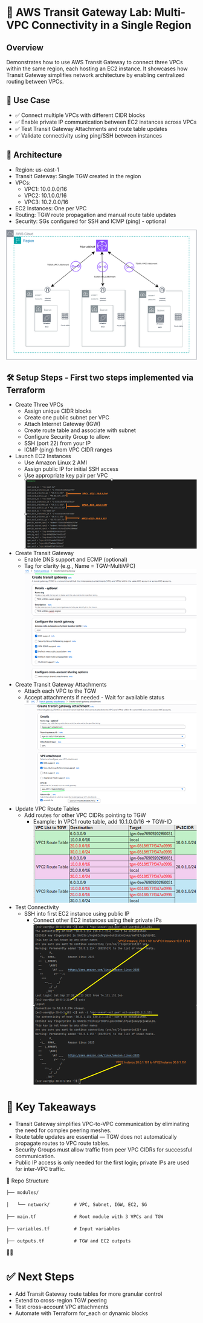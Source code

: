 # 🧭 AWS Transit Gateway Lab: Multi-VPC Connectivity in a Single Region

## Overview
Demonstrates how to use AWS Transit Gateway to connect three VPCs within the same region, each hosting an EC2 instance. 
It showcases how Transit Gateway simplifies network architecture by enabling centralized routing between VPCs.

## 🚀 Use Case
- ✅ Connect multiple VPCs with different CIDR blocks
- ✅ Enable private IP communication between EC2 instances across VPCs
- ✅ Test Transit Gateway Attachments and route table updates
- ✅ Validate connectivity using ping/SSH between instances


## 🧱 Architecture
  - Region: us-east-1
  - Transit Gateway: Single TGW created in the region
  - VPCs:
    - VPC1: 10.0.0.0/16
    - VPC2: 10.1.0.0/16
    - VPC3: 10.2.0.0/16
  - EC2 Instances: One per VPC
  - Routing: TGW route propagation and manual route table updates
  - Security: SGs configured for SSH and ICMP (ping) - optional
    
   ![Architecture](TGWMultiVPC.png)
   
## 🛠️ Setup Steps - First two steps implemented via Terraform
  - Create Three VPCs
	- Assign unique CIDR blocks
	- Create one public subnet per VPC
	- Attach Internet Gateway (IGW)
	- Create route table and associate with subnet
	- Configure Security Group to allow:
	- SSH (port 22) from your IP
	- ICMP (ping) from VPC CIDR ranges
  - Launch EC2 Instances
	- Use Amazon Linux 2 AMI
    - Assign public IP for initial SSH access
    - Use appropriate key pair per VPC
    ![Setup Steps - First two steps implemented via Terraform](TF_Out.png)
  - Create Transit Gateway
	- Enable DNS support and ECMP (optional)
	- Tag for clarity (e.g., Name = TGW-MultiVPC)
     ![Setup Steps - First two steps implemented via Terraform](TGW.png)
  - Create Transit Gateway Attachments
	- Attach each VPC to the TGW
	- Accept attachments if needed - Wait for available status
    ![Setup Steps - First two steps implemented via Terraform](TGW_attachment.png)
  - Update VPC Route Tables
	- Add routes for other VPC CIDRs pointing to TGW
	  - Example: In VPC1 route table, add 10.1.0.0/16 → TGW-ID
     ![Setup Steps - First two steps implemented via Terraform](Route_table.png)
  - Test Connectivity
	- SSH into first EC2 instance using public IP
	  - Connect other EC2 instances using their private IPs
       ![Setup Steps - First two steps implemented via Terraform](EC2_connect.png)


# 🧠 Key Takeaways
- Transit Gateway simplifies VPC-to-VPC communication by eliminating the need for complex peering meshes.
- Route table updates are essential — TGW does not automatically propagate routes to VPC route tables.
- Security Groups must allow traffic from peer VPC CIDRs for successful communication.
- Public IP access is only needed for the first login; private IPs are used for inter-VPC traffic.

📁 Repo Structure

	├── modules/
	
	│   └── network/         # VPC, Subnet, IGW, EC2, SG
	
	├── main.tf              # Root module with 3 VPCs and TGW
	
	├── variables.tf         # Input variables
	
	├── outputs.tf           # TGW and EC2 outputs
	



# ✅ Next Steps
- Add Transit Gateway route tables for more granular control
- Extend to cross-region TGW peering
- Test cross-account VPC attachments
- Automate with Terraform for_each or dynamic blocks


